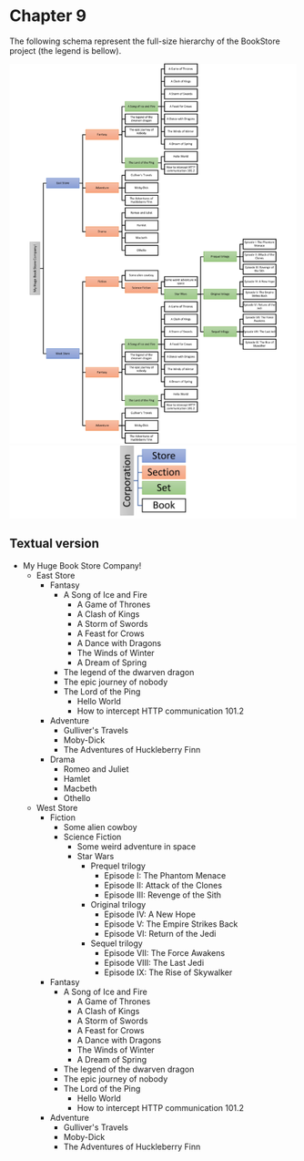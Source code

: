 # Chapter 9

The following schema represent the full-size hierarchy of the BookStore project (the legend is bellow).

[![Full size Hierarchy](Hierarchy.png)](Hierarchy.png)
![Legend](Legend.png)

## Textual version

-   My Huge Book Store Company!
    -   East Store
        -   Fantasy
            -   A Song of Ice and Fire
                -   A Game of Thrones
                -   A Clash of Kings
                -   A Storm of Swords
                -   A Feast for Crows
                -   A Dance with Dragons
                -   The Winds of Winter
                -   A Dream of Spring
            -   The legend of the dwarven dragon
            -   The epic journey of nobody
            -   The Lord of the Ping
                -   Hello World
                -   How to intercept HTTP communication 101.2
        -   Adventure
            -   Gulliver's Travels
            -   Moby-Dick
            -   The Adventures of Huckleberry Finn
        -   Drama
            -   Romeo and Juliet
            -   Hamlet
            -   Macbeth
            -   Othello
    -   West Store
        -   Fiction
            -   Some alien cowboy
            -   Science Fiction
                -   Some weird adventure in space
                -   Star Wars
                    -   Prequel trilogy
                        -   Episode I: The Phantom Menace
                        -   Episode II: Attack of the Clones
                        -   Episode III: Revenge of the Sith
                    -   Original trilogy
                        -   Episode IV: A New Hope
                        -   Episode V: The Empire Strikes Back
                        -   Episode VI: Return of the Jedi
                    -   Sequel trilogy
                        -   Episode VII: The Force Awakens
                        -   Episode VIII: The Last Jedi
                        -   Episode IX: The Rise of Skywalker
        -   Fantasy
            -   A Song of Ice and Fire
                -   A Game of Thrones
                -   A Clash of Kings
                -   A Storm of Swords
                -   A Feast for Crows
                -   A Dance with Dragons
                -   The Winds of Winter
                -   A Dream of Spring
            -   The legend of the dwarven dragon
            -   The epic journey of nobody
            -   The Lord of the Ping
                -   Hello World
                -   How to intercept HTTP communication 101.2
        -   Adventure
            -   Gulliver's Travels
            -   Moby-Dick
            -   The Adventures of Huckleberry Finn
